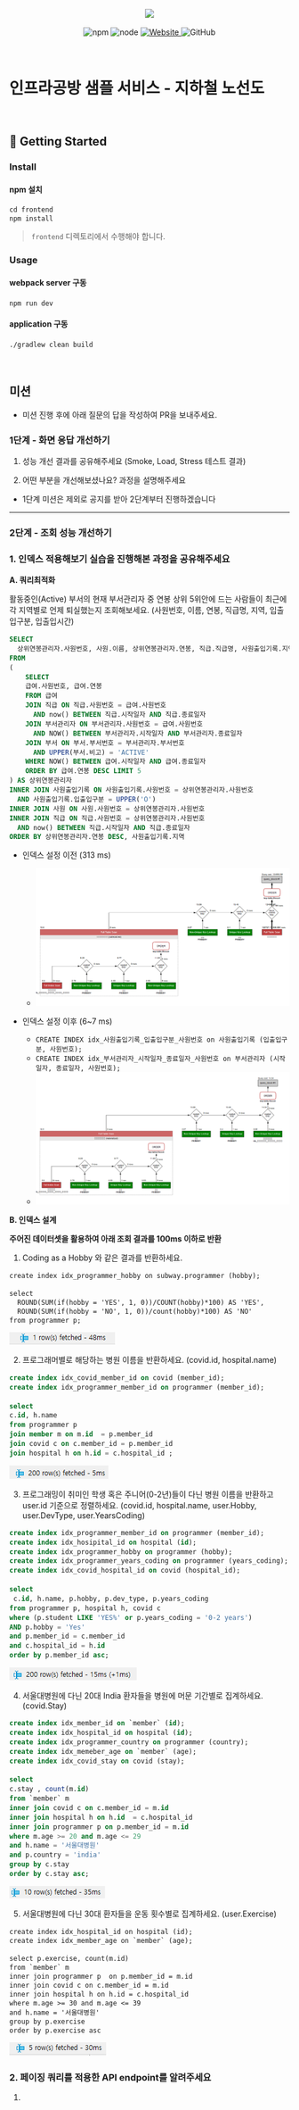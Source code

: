 <p align="center">
    <img width="200px;" src="https://raw.githubusercontent.com/woowacourse/atdd-subway-admin-frontend/master/images/main_logo.png"/>
</p>
<p align="center">
  <img alt="npm" src="https://img.shields.io/badge/npm-%3E%3D%205.5.0-blue">
  <img alt="node" src="https://img.shields.io/badge/node-%3E%3D%209.3.0-blue">
  <a href="https://edu.nextstep.camp/c/R89PYi5H" alt="nextstep atdd">
    <img alt="Website" src="https://img.shields.io/website?url=https%3A%2F%2Fedu.nextstep.camp%2Fc%2FR89PYi5H">
  </a>
  <img alt="GitHub" src="https://img.shields.io/github/license/next-step/atdd-subway-service">
</p>

<br>

# 인프라공방 샘플 서비스 - 지하철 노선도

<br>

## 🚀 Getting Started

### Install
#### npm 설치
```
cd frontend
npm install
```
> `frontend` 디렉토리에서 수행해야 합니다.

### Usage
#### webpack server 구동
```
npm run dev
```
#### application 구동
```
./gradlew clean build
```
<br>

## 미션

* 미션 진행 후에 아래 질문의 답을 작성하여 PR을 보내주세요.

### 1단계 - 화면 응답 개선하기
1. 성능 개선 결과를 공유해주세요 (Smoke, Load, Stress 테스트 결과)

2. 어떤 부분을 개선해보셨나요? 과정을 설명해주세요
- 1단계 미션은 제외로 공지를 받아 2단계부터 진행하겠습니다

---

### 2단계 - 조회 성능 개선하기


### 1. 인덱스 적용해보기 실습을 진행해본 과정을 공유해주세요

**A. 쿼리최적화**

활동중인(Active) 부서의 현재 부서관리자 중 연봉 상위 5위안에 드는 사람들이 최근에 각 지역별로 언제 퇴실했는지 조회해보세요.
(사원번호, 이름, 연봉, 직급명, 지역, 입출입구분, 입출입시간)

```sql
SELECT 
  상위연봉관리자.사원번호, 사원.이름, 상위연봉관리자.연봉, 직급.직급명, 사원출입기록.지역 , 사원출입기록.입출입구분 , 사원출입기록.입출입시간 
FROM
(
	SELECT 
	급여.사원번호, 급여.연봉
	FROM 급여
	JOIN 직급 ON 직급.사원번호 = 급여.사원번호
	  AND now() BETWEEN 직급.시작일자 AND 직급.종료일자 
	JOIN 부서관리자 ON 부서관리자.사원번호 = 급여.사원번호
	  AND NOW() BETWEEN 부서관리자.시작일자 AND 부서관리자.종료일자 
	JOIN 부서 ON 부서.부서번호 = 부서관리자.부서번호 
	  AND UPPER(부서.비고) = 'ACTIVE'
	WHERE NOW() BETWEEN 급여.시작일자 AND 급여.종료일자 
	ORDER BY 급여.연봉 DESC LIMIT 5
) AS 상위연봉관리자
INNER JOIN 사원출입기록 ON 사원출입기록.사원번호 = 상위연봉관리자.사원번호
  AND 사원출입기록.입출입구분 = UPPER('O')
INNER JOIN 사원 ON 사원.사원번호 = 상위연봉관리자.사원번호
INNER JOIN 직급 ON 직급.사원번호 = 상위연봉관리자.사원번호
  AND now() BETWEEN 직급.시작일자 AND 직급.종료일자
ORDER BY 상위연봉관리자.연봉 DESC, 사원출입기록.지역
```

- 인덱스 설정 이전 (313 ms)
    - ![](docs/A_쿼리최적화/img/인덱싱전.png)

- 인덱스 설정 이후 (6~7 ms)
    - `CREATE INDEX idx_사원출입기록_입출입구분_사원번호 on 사원출입기록 (입출입구분, 사원번호);`
    - `CREATE INDEX idx_부서관리자_시작일자_종료일자_사원번호 on 부서관리자 (시작일자, 종료일자, 사원번호);`
    - ![](docs/A_쿼리최적화/img/인덱싱후.png)

**B. 인덱스 설계**


**주어진 데이터셋을 활용하여 아래 조회 결과를 100ms 이하로 반환**

1. Coding as a Hobby 와 같은 결과를 반환하세요.

```mysql
create index idx_programmer_hobby on subway.programmer (hobby);

select 
  ROUND(SUM(if(hobby = 'YES', 1, 0))/COUNT(hobby)*100) AS 'YES',
  ROUND(SUM(if(hobby = 'NO', 1, 0))/count(hobby)*100) AS 'NO'
from programmer p; 
```
![img.png](docs/A_쿼리최적화/img/1번.png)

2. 프로그래머별로 해당하는 병원 이름을 반환하세요. (covid.id, hospital.name)

```sql
create index idx_covid_member_id on covid (member_id);
create index idx_programmer_member_id on programmer (member_id);

select
c.id, h.name
from programmer p 
join member m on m.id  = p.member_id
join covid c on c.member_id = p.member_id 
join hospital h on h.id = c.hospital_id ;
```

![img.png](docs/A_쿼리최적화/img/2번.png)

3. 프로그래밍이 취미인 학생 혹은 주니어(0-2년)들이 다닌 병원 이름을 반환하고 user.id 기준으로 정렬하세요. (covid.id, hospital.name, user.Hobby, user.DevType, user.YearsCoding)

```sql
create index idx_programmer_member_id on programmer (member_id);
create index idx_hosipital_id on hospital (id);
create index idx_programmer_hobby on programmer (hobby);
create index idx_programmer_years_coding on programmer (years_coding);
create index idx_covid_hospital_id on covid (hospital_id);

select 
 c.id, h.name, p.hobby, p.dev_type, p.years_coding
from programmer p, hospital h, covid c
where (p.student LIKE 'YES%' or p.years_coding = '0-2 years')
AND p.hobby = 'Yes' 
and p.member_id = c.member_id 
and c.hospital_id = h.id 
order by p.member_id asc;
```
![img.png](docs/A_쿼리최적화/img/3번.png)


4. 서울대병원에 다닌 20대 India 환자들을 병원에 머문 기간별로 집계하세요. (covid.Stay)

```sql
create index idx_member_id on `member` (id);
create index idx_hospital_id on hospital (id);
create index idx_programmer_country on programmer (country);
create index idx_memeber_age on `member` (age);
create index idx_covid_stay on covid (stay);

select 
c.stay , count(m.id)
from `member` m
inner join covid c on c.member_id = m.id
inner join hospital h on h.id  = c.hospital_id 
inner join programmer p on p.member_id = m.id
where m.age >= 20 and m.age <= 29
and h.name = '서울대병원'
and p.country = 'india'
group by c.stay
order by c.stay asc;
```

![img.png](docs/A_쿼리최적화/img/4번.png)

5. 서울대병원에 다닌 30대 환자들을 운동 횟수별로 집계하세요. (user.Exercise)

```text
create index idx_hospital_id on hospital (id);
create index idx_member_age on `member` (age);

select p.exercise, count(m.id) 
from `member` m
inner join programmer p  on p.member_id = m.id 
inner join covid c on c.member_id = m.id
inner join hospital h on h.id = c.hospital_id 
where m.age >= 30 and m.age <= 39
and h.name = '서울대병원'
group by p.exercise 
order by p.exercise asc
```

![img.png](docs/A_쿼리최적화/img/5번.png)

### 2. 페이징 쿼리를 적용한 API endpoint를 알려주세요
1. 

